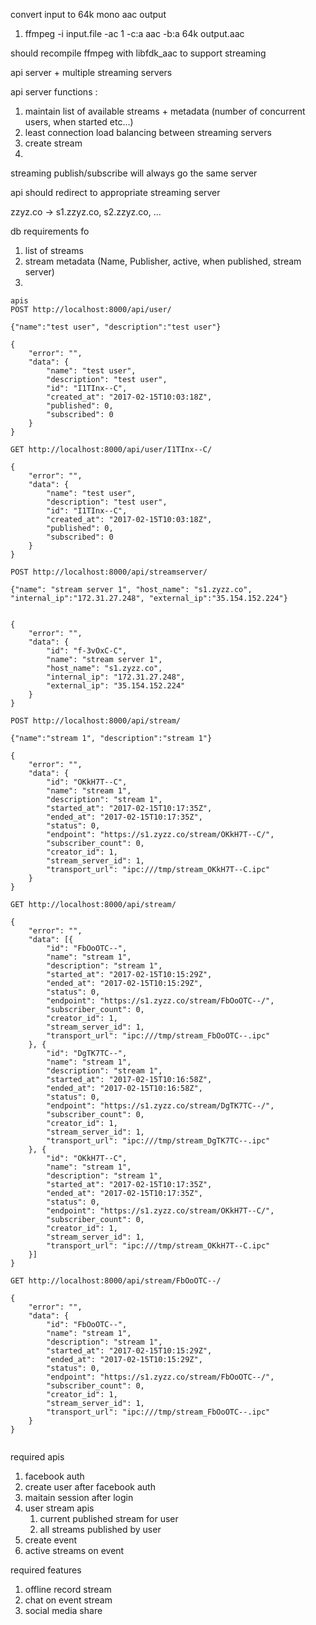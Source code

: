 convert input to 64k mono aac output
1. ffmpeg -i input.file -ac 1 -c:a aac -b:a 64k output.aac

should recompile ffmpeg with libfdk_aac to support streaming

api server + multiple streaming servers

api server functions :

1. maintain list of available streams + metadata 
(number of concurrent users, when started etc...)
2. least connection load balancing between streaming servers
3. create stream 
4. 

streaming publish/subscribe will always go the same server

api should redirect  to appropriate streaming server

zzyz.co -> s1.zzyz.co, s2.zzyz.co, ...

db requirements fo
1. list of streams
2. stream metadata (Name, Publisher, active, when published, stream server)
3. 

```
apis
POST http://localhost:8000/api/user/

{"name":"test user", "description":"test user"}

{
    "error": "",
    "data": {
        "name": "test user",
        "description": "test user",
        "id": "I1TInx--C",
        "created_at": "2017-02-15T10:03:18Z",
        "published": 0,
        "subscribed": 0
    }
}

GET http://localhost:8000/api/user/I1TInx--C/

{
    "error": "",
    "data": {
        "name": "test user",
        "description": "test user",
        "id": "I1TInx--C",
        "created_at": "2017-02-15T10:03:18Z",
        "published": 0,
        "subscribed": 0
    }
}

POST http://localhost:8000/api/streamserver/

{"name": "stream server 1", "host_name": "s1.zyzz.co", "internal_ip":"172.31.27.248", "external_ip":"35.154.152.224"}


{
    "error": "",
    "data": {
        "id": "f-3vOxC-C",
        "name": "stream server 1",
        "host_name": "s1.zyzz.co",
        "internal_ip": "172.31.27.248",
        "external_ip": "35.154.152.224"
    }
}

POST http://localhost:8000/api/stream/

{"name":"stream 1", "description":"stream 1"}

{
    "error": "",
    "data": {
        "id": "OKkH7T--C",
        "name": "stream 1",
        "description": "stream 1",
        "started_at": "2017-02-15T10:17:35Z",
        "ended_at": "2017-02-15T10:17:35Z",
        "status": 0,
        "endpoint": "https://s1.zyzz.co/stream/OKkH7T--C/",
        "subscriber_count": 0,
        "creator_id": 1,
        "stream_server_id": 1,
        "transport_url": "ipc:///tmp/stream_OKkH7T--C.ipc"
    }
}

GET http://localhost:8000/api/stream/

{
    "error": "",
    "data": [{
        "id": "FbOoOTC--",
        "name": "stream 1",
        "description": "stream 1",
        "started_at": "2017-02-15T10:15:29Z",
        "ended_at": "2017-02-15T10:15:29Z",
        "status": 0,
        "endpoint": "https://s1.zyzz.co/stream/FbOoOTC--/",
        "subscriber_count": 0,
        "creator_id": 1,
        "stream_server_id": 1,
        "transport_url": "ipc:///tmp/stream_FbOoOTC--.ipc"
    }, {
        "id": "DgTK7TC--",
        "name": "stream 1",
        "description": "stream 1",
        "started_at": "2017-02-15T10:16:58Z",
        "ended_at": "2017-02-15T10:16:58Z",
        "status": 0,
        "endpoint": "https://s1.zyzz.co/stream/DgTK7TC--/",
        "subscriber_count": 0,
        "creator_id": 1,
        "stream_server_id": 1,
        "transport_url": "ipc:///tmp/stream_DgTK7TC--.ipc"
    }, {
        "id": "OKkH7T--C",
        "name": "stream 1",
        "description": "stream 1",
        "started_at": "2017-02-15T10:17:35Z",
        "ended_at": "2017-02-15T10:17:35Z",
        "status": 0,
        "endpoint": "https://s1.zyzz.co/stream/OKkH7T--C/",
        "subscriber_count": 0,
        "creator_id": 1,
        "stream_server_id": 1,
        "transport_url": "ipc:///tmp/stream_OKkH7T--C.ipc"
    }]
}

GET http://localhost:8000/api/stream/FbOoOTC--/

{
    "error": "",
    "data": {
        "id": "FbOoOTC--",
        "name": "stream 1",
        "description": "stream 1",
        "started_at": "2017-02-15T10:15:29Z",
        "ended_at": "2017-02-15T10:15:29Z",
        "status": 0,
        "endpoint": "https://s1.zyzz.co/stream/FbOoOTC--/",
        "subscriber_count": 0,
        "creator_id": 1,
        "stream_server_id": 1,
        "transport_url": "ipc:///tmp/stream_FbOoOTC--.ipc"
    }
}


```
required apis
1. facebook auth
2. create user after facebook auth
3. maitain session after login
4. user stream apis
    1. current published stream for user
    2. all streams published by user
5. create event
6. active streams on event

required features
1. offline record stream
2. chat on event stream
3. social media share




